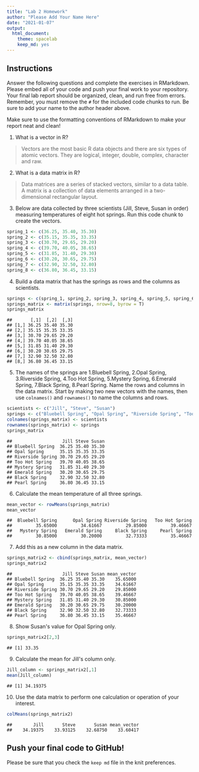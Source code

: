```yaml
---
title: "Lab 2 Homework"
author: "Please Add Your Name Here"
date: "2021-01-07"
output:
  html_document: 
    theme: spacelab
    keep_md: yes
---
```


## Instructions
Answer the following questions and complete the exercises in RMarkdown. Please embed all of your code and push your final work to your repository. Your final lab report should be organized, clean, and run free from errors. Remember, you must remove the `#` for the included code chunks to run. Be sure to add your name to the author header above.  

Make sure to use the formatting conventions of RMarkdown to make your report neat and clean!  

1. What is a vector in R?  

> Vectors are the most basic R data objects and there are six types of atomic vectors. They are logical, integer, double, complex, character and raw.

2. What is a data matrix in R?  

> Data matrices are a series of stacked vectors, similar to a data table. A matrix is a collection of data elements arranged in a two-dimensional rectangular layout.

3. Below are data collected by three scientists (Jill, Steve, Susan in order) measuring temperatures of eight hot springs. Run this code chunk to create the vectors.  

```r
spring_1 <- c(36.25, 35.40, 35.30)
spring_2 <- c(35.15, 35.35, 33.35)
spring_3 <- c(30.70, 29.65, 29.20)
spring_4 <- c(39.70, 40.05, 38.65)
spring_5 <- c(31.85, 31.40, 29.30)
spring_6 <- c(30.20, 30.65, 29.75)
spring_7 <- c(32.90, 32.50, 32.80)
spring_8 <- c(36.80, 36.45, 33.15)
```

4. Build a data matrix that has the springs as rows and the columns as scientists.  


```r
springs <- c(spring_1, spring_2, spring_3, spring_4, spring_5, spring_6, spring_7, spring_8)
springs_matrix <- matrix(springs, nrow=8, byrow = T)
springs_matrix
```

```
##       [,1]  [,2]  [,3]
## [1,] 36.25 35.40 35.30
## [2,] 35.15 35.35 33.35
## [3,] 30.70 29.65 29.20
## [4,] 39.70 40.05 38.65
## [5,] 31.85 31.40 29.30
## [6,] 30.20 30.65 29.75
## [7,] 32.90 32.50 32.80
## [8,] 36.80 36.45 33.15
```


5. The names of the springs are 1.Bluebell Spring, 2.Opal Spring, 3.Riverside Spring, 4.Too Hot Spring, 5.Mystery Spring, 6.Emerald Spring, 7.Black Spring, 8.Pearl Spring. Name the rows and columns in the data matrix. Start by making two new vectors with the names, then use `colnames()` and `rownames()` to name the columns and rows.


```r
scientists <- c("Jill", "Steve", "Susan")
springs <- c("Bluebell Spring", "Opal Spring", "Riverside Spring", "Too Hot Spring", "Mystery Spring", "Emerald Spring", "Black Spring", "Pearl Spring")
colnames(springs_matrix) <- scientists
rownames(springs_matrix) <- springs
springs_matrix
```

```
##                   Jill Steve Susan
## Bluebell Spring  36.25 35.40 35.30
## Opal Spring      35.15 35.35 33.35
## Riverside Spring 30.70 29.65 29.20
## Too Hot Spring   39.70 40.05 38.65
## Mystery Spring   31.85 31.40 29.30
## Emerald Spring   30.20 30.65 29.75
## Black Spring     32.90 32.50 32.80
## Pearl Spring     36.80 36.45 33.15
```


6. Calculate the mean temperature of all three springs.


```r
mean_vector <- rowMeans(springs_matrix)
mean_vector
```

```
##  Bluebell Spring      Opal Spring Riverside Spring   Too Hot Spring 
##         35.65000         34.61667         29.85000         39.46667 
##   Mystery Spring   Emerald Spring     Black Spring     Pearl Spring 
##         30.85000         30.20000         32.73333         35.46667
```


7. Add this as a new column in the data matrix.  


```r
springs_matrix2 <- cbind(springs_matrix, mean_vector)
springs_matrix2
```

```
##                   Jill Steve Susan mean_vector
## Bluebell Spring  36.25 35.40 35.30    35.65000
## Opal Spring      35.15 35.35 33.35    34.61667
## Riverside Spring 30.70 29.65 29.20    29.85000
## Too Hot Spring   39.70 40.05 38.65    39.46667
## Mystery Spring   31.85 31.40 29.30    30.85000
## Emerald Spring   30.20 30.65 29.75    30.20000
## Black Spring     32.90 32.50 32.80    32.73333
## Pearl Spring     36.80 36.45 33.15    35.46667
```


8. Show Susan's value for Opal Spring only.


```r
springs_matrix2[2,3]
```

```
## [1] 33.35
```


9. Calculate the mean for Jill's column only.  


```r
Jill_column <- springs_matrix2[,1]
mean(Jill_column)
```

```
## [1] 34.19375
```


10. Use the data matrix to perform one calculation or operation of your interest.


```r
colMeans(springs_matrix2)
```

```
##        Jill       Steve       Susan mean_vector 
##    34.19375    33.93125    32.68750    33.60417
```


## Push your final code to GitHub!
Please be sure that you check the `keep md` file in the knit preferences.  
